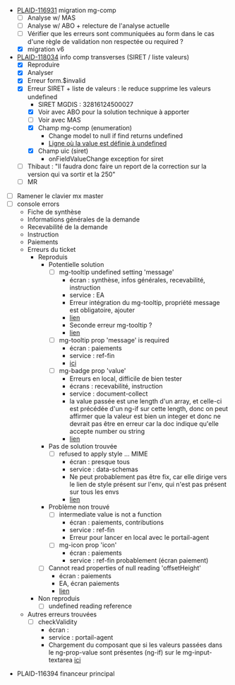 
-  [PLAID-116931](https://jira.mgdis.fr/browse/PLAID-116931) migration mg-comp
	- [ ] Analyse w/ MAS
	- [ ] Analyse w/ ABO + relecture de l'analyse actuelle
	- [ ] Vérifier que les erreurs sont communiquées au form dans le cas d'une règle de validation non respectée ou required ?
	- [x] migration v6
-  [PLAID-118034](https://jira.mgdis.fr/browse/PLAID-118034) info comp transverses (SIRET / liste valeurs)
	- [x] Reproduire
	- [x] Analyser
	- [x] Erreur form.$invalid
	- [x] Erreur SIRET + liste de valeurs : le reduce supprime les valeurs undefined
		- SIRET MGDIS : 32816124500027
		- [x] Voir avec ABO pour la solution technique à apporter
		- [ ] Voir avec MAS
		- [x] Champ mg-comp (enumeration)
			-  Change model to null if find returns undefined
			- [Ligne où la value est définie à undefined](https://gitlab.mgdis.fr/nodejs/data-schemas/-/blob/beta-november/client/app/components/tenant/forms/form-fields/components/enumeration-type/enumeration-type.js#L273 "https://gitlab.mgdis.fr/nodejs/data-schemas/-/blob/beta-november/client/app/components/tenant/forms/form-fields/components/enumeration-type/enumeration-type.js#L273")
		- [x] Champ uic (siret)
			- onFieldValueChange exception for siret
	- [ ] Thibaut : "Il faudra donc faire un report de la correction sur la version qui va sortir et la 250"
	- [ ] MR
- [ ] Ramener le clavier mx master
- [ ] console errors
	- Fiche de synthèse
	- Informations générales de la demande
	- Recevabilité de la demande
	- Instruction
	- Paiements
	- Erreurs du ticket
		- Reproduis
			- Potentielle solution
				- [ ] mg-tooltip undefined setting 'message' 
					- écran : synthèse, infos générales, recevabilité, instruction
					- service : EA
					- Erreur intégration du mg-tooltip, propriété message est obligatoire, ajouter 
					- [lien](https://gitlab.mgdis.fr/angular/portail-agent-aides/-/blob/beta-november/app/src/aides/dossier/suivi-de-dossier/aides-suivi-de-dossier.html#L69)
					- Seconde erreur mg-tooltip ?
					- [lien](https://gitlab.mgdis.fr/angular/portail-agent-aides/-/blob/beta-november/app/modules/aides/aides-directives/recevabilite/recevabilite.html#L87)
				- [ ] mg-tooltip prop 'message' is required
					- écran : paiements
					- service : ref-fin 
					- [ici](https://gitlab.mgdis.fr/nodejs/referentiel-financement/-/blob/beta-november/apps/client-legacy/components/demandes-paiement/liste-paiements/liste-paiements.component.html#L68)
				- [ ] mg-badge prop 'value'
					- Erreurs en local, difficile de bien tester
					- écrans : recevabilité, instruction
					- service : document-collect
					- la value passée est une length d'un array, et celle-ci est précédée d'un ng-if sur cette length, donc on peut affirmer que la valeur est bien un integer et donc ne devrait pas être en erreur car la doc indique qu'elle accepte number ou string
					- [lien](https://gitlab.mgdis.fr/nodejs/document-collect/-/blob/alpha-oscar/apps/client/app/common/piece-form/piece-form.html#L34)
			- Pas de solution trouvée
				- [ ] refused to apply style ... MIME
					- écran : presque tous
					- service : data-schemas
					- Ne peut probablement pas être fix, car elle dirige vers le lien de style présent sur l'env, qui n'est pas présent sur tous les envs
					- [lien](https://gitlab.mgdis.fr/nodejs/data-schemas/-/blob/beta-november/client/index.html#L11)
			- Problème non trouvé
				- [ ] intermediate value is not a function
					- écran : paiements, contributions
					- service : ref-fin 
					- Erreur pour lancer en local avec le portail-agent
				- [ ] mg-icon prop 'icon'
					- écran : paiements
					- service : ref-fin probablement (écran paiement)
			- [ ] Cannot read properties of null reading 'offsetHeight'
				- écran : paiements
				- EA, écran paiements
				- [lien](https://gitlab.mgdis.fr/angular/portail-agent-aides/-/blob/beta-november/app/src/dashboard/component/panel/panel.component.js#L265)
		- Non reproduis
			- [ ] undefined reading reference
	- Autres erreurs trouvées
		- [ ] checkValidity
			- écran : 
			- service : portail-agent
			- Chargement du composant que si les valeurs passées dans le ng-prop-value sont présentes (ng-if) sur le mg-input-textarea [ici](https://gitlab.mgdis.fr/angular/portail-agent-aides/-/blob/alpha-november/app/modules/aides/aides-directives/recevabilite/recevabilite.html#L62)
- PLAID-116394 financeur principal